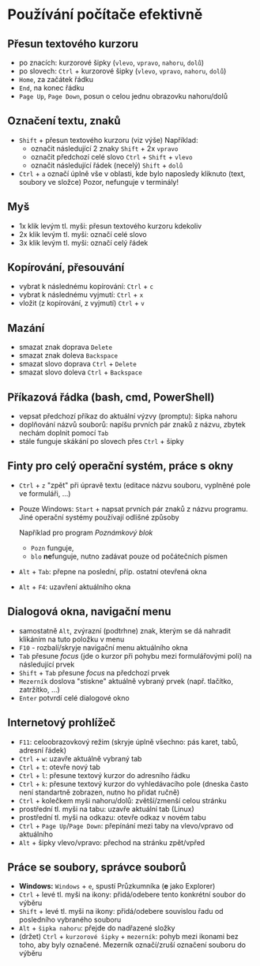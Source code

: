 # Používání počítače efektivně

## Přesun textového kurzoru
- po znacích: kurzorové šipky (`vlevo`, `vpravo`, `nahoru`, `dolů`)
- po slovech: `Ctrl` + kurzorové šipky (`vlevo`, `vpravo`, `nahoru`, `dolů`)
- `Home`, za začátek řádku
- `End`, na konec řádku
- `Page Up`, `Page Down`, posun o celou jednu obrazovku nahoru/dolů

## Označení textu, znaků
- `Shift` + přesun textového kurzoru (viz výše)
  Například:
  - označit následující 2 znaky `Shift` + 2x `vpravo`
  - označit předchozí celé slovo `Ctrl` + `Shift` + `vlevo`
  - označit následující řádek (necelý) `Shift` + `dolů`
- `Ctrl` + `a` označí úplně vše v oblasti, kde bylo naposledy kliknuto (text, soubory ve složce)
  Pozor, nefunguje v terminály!


## Myš
- 1x klik levým tl. myši: přesun textového kurzoru kdekoliv
- 2x klik levým tl. myši: označí celé slovo
- 3x klik levým tl. myši: označí celý řádek


## Kopírování, přesouvání
- vybrat k následnému kopírování: `Ctrl` + `c`
- vybrat k následnému vyjmutí: `Ctrl` + `x`
- vložit (z kopírování, z vyjmutí) `Ctrl` + `v`

## Mazání
- smazat znak doprava `Delete`
- smazat znak doleva `Backspace`
- smazat slovo doprava `Ctrl` + `Delete`
- smazat slovo doleva `Ctrl` + `Backspace`

## Příkazová řádka (bash, cmd, PowerShell)
- vepsat předchozí příkaz do aktuální výzvy (promptu): šipka nahoru
- doplňování názvů souborů: napíšu prvních pár znaků z názvu, zbytek nechám doplnit pomocí `Tab`
- stále funguje skákání po slovech přes `Ctrl` + šipky


## Finty pro celý operační systém, práce s okny
- `Ctrl` + `z` "zpět" při úpravě textu (editace názvu souboru, vyplněné pole ve formuláři, ...)
- Pouze Windows: `Start` + napsat prvních pár znaků z názvu programu. Jiné operační systémy používají odlišné způsoby

  Například pro program *Poznámkový blok*
  - `Pozn` funguje,
  - `blo` **ne**funguje, nutno zadávat pouze od počátečních písmen

- `Alt` + `Tab`: přepne na poslední, příp. ostatní otevřená okna
- `Alt` + `F4`: uzavření aktuálního okna


## Dialogová okna, navigační menu
- samostatně `Alt`, zvýrazní (podtrhne) znak, kterým se dá nahradit klikáním na tuto položku v menu
- `F10` - rozbalí/skryje navigační menu aktuálního okna
- `Tab` přesune *focus* (jde o kurzor při pohybu mezi formulářovými poli) na následující prvek
- `Shift` + `Tab` přesune *focus* na předchozí prvek
- `Mezerník` doslova "stiskne" aktuálně vybraný prvek (např. tlačítko, zatržítko, ...)
- `Enter` potvrdí celé dialogové okno

## Internetový prohlížeč
- `F11`: celoobrazovkový režim (skryje úplně všechno: pás karet, tabů, adresní řádek)
- `Ctrl` + `w`: uzavře aktuálně vybraný tab
- `Ctrl` + `t`: otevře nový tab
- `Ctrl` + `l`: přesune textový kurzor do adresního řádku
- `Ctrl` + `k`: přesune textový kurzor do vyhledávacího pole (dneska často není standartně zobrazen, nutno ho přidat ručně)
- `Ctrl` + kolečkem myši nahoru/dolů: zvětší/zmenší celou stránku
- prostřední tl. myši na tabu: uzavře aktuální tab (Linux)
- prostřední tl. myši na odkazu: otevře odkaz v novém tabu
- `Ctrl` + `Page Up`/`Page Down`: přepínání mezi taby na vlevo/vpravo od aktuálního
- `Alt` + šipky vlevo/vpravo: přechod na stránku zpět/vpřed


## Práce se soubory, správce souborů
- **Windows:** `Windows` + `e`, spustí Průzkumníka (**e** jako Explorer)
- `Ctrl` + levé tl. myši na ikony: přidá/odebere tento konkrétní soubor do výběru
- `Shift` + levé tl. myši na ikony: přidá/odebere souvislou řadu od posledního vybraného souboru
- `Alt` + `šipka nahoru`: přejde do nadřazené složky
- (držet) `Ctrl` + `kurzorové šipky` + `mezerník`: pohyb mezi ikonami bez toho, aby byly označené. Mezerník označí/zruší označení souboru do výběru

